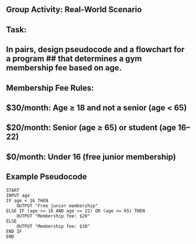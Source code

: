 ## Group Activity: Real-World Scenario
## Task:
## In pairs, design pseudocode and a flowchart for a program ## that determines a gym membership fee based on age.

## Membership Fee Rules:
## $30/month: Age ≥ 18 and not a senior (age < 65)
## $20/month: Senior (age ≥ 65) or student (age 16–22)
## $0/month: Under 16 (free junior membership)
## Example Pseudocode
```
START
INPUT age
IF age < 16 THEN
    OUTPUT "Free junior membership"
ELSE IF (age >= 16 AND age <= 22) OR (age >= 65) THEN
    OUTPUT "Membership fee: $20"
ELSE
    OUTPUT "Membership fee: $30"
END IF
END
```